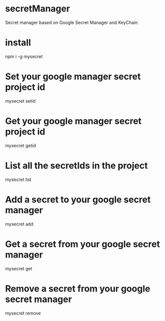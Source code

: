 # secretManager
Secret manager based on Google Secret Manager and KeyChain

# install
npm i -g mysecret

# Set your google manager secret project id
mysecret setid

# Get your google manager secret project id
mysecret getid

# List all the secretIds in the project
mysecret list

# Add a secret to your google secret manager
mysecret add

# Get a secret from your google secret manager
mysecret get

# Remove a secret from your google secret manager
mysecret remove
